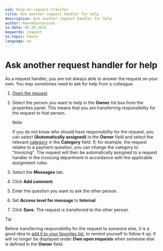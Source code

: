 ```yaml
---
uid: help-en-request-transfer
title: Ask another request handler for help
description: Ask another request handler for help
author: HanneGunnarsson
so.date: 06.29.2022
keywords: request
so.topic: howto
language: en
---
```


# Ask another request handler for help

As a request handler, you are not always able to answer the request on your own. You may sometimes need to ask for help from a colleague.

1. [Open the request][1].

1. Select the person you want to help in the **Owner** list box from the properties panel. This means that you are transferring responsibility for the request to that person.

    > [!NOTE]
    > If you do not know who should have responsibility for the request, you can select **(Automatically assigned)** in the **Owner** field and select the relevant [category][3] in the **Category** field. If, for example, the request relates to a payment question, you can change the category to "Invoicing". The request will then be automatically assigned to a request handler in the invoicing department in accordance with the applicable assignment rules.

1. Select the **Messages** tab.

1. Click **Add comment**.

1. Enter the question you want to ask the other person.

1. Set **Access level for message** to **Internal**.

1. Click **Save**. The request is transferred to the other person.

> [!TIP]
> Before transferring responsibility for the request to someone else, it is a good idea to [add it to your favorites list][2], to remind yourself to follow it up. It will no longer be displayed under **Own open requests** when someone else is defined in the **Owner** field.

<!-- Referenced links -->
[1]: ../index.md#open
[2]: fav.md
[3]: ../category/index.md

<!-- Referenced images -->
